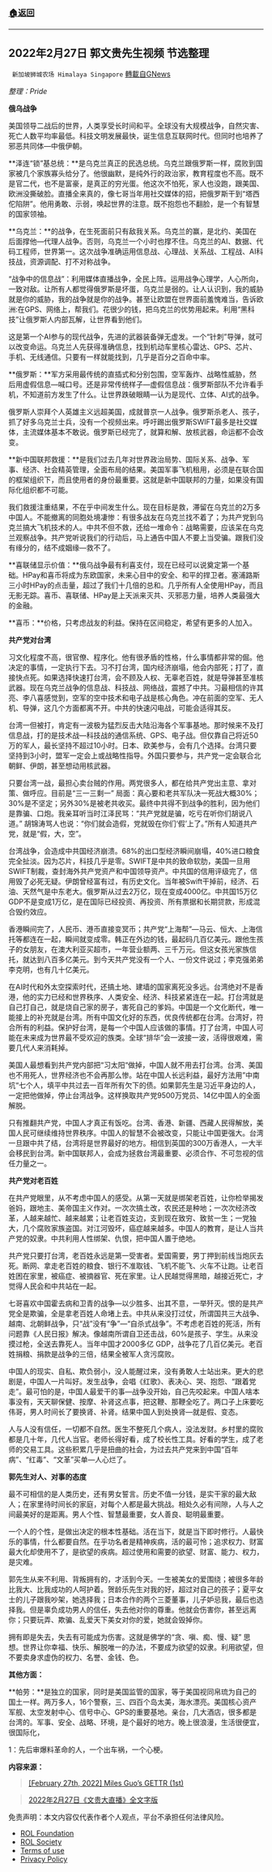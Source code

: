###  [:house:返回](README.md)
---


## 2022年2月27日 郭文贵先生视频 节选整理
` 新加坡狮城农场 Himalaya Singapore` [轉載自GNews](https://gnews.org/zh-hans/2559825/)

*整理：Pride*
 
**俄乌战争**
 
美国领导二战后的世界，人类享受长时间和平。全球没有大规模战争，自然灾害、死亡人数平均率最低。科技文明发展最快，诞生信息互联网时代。但同时也培养了邪恶共同体—中俄伊朝。
 
**泽连“锁”基总统：**是乌克兰真正的民选总统。乌克兰跟俄罗斯一样，腐败到国家被几个家族寡头给分了。他很幽默，是纯外行的政治家，教育程度也不高。既不是官二代，也不是富豪，是真正的穷光蛋。他这次不怕死，家人也没跑，跟美国、欧洲没撕破脸。直播全来真的，像七哥当年用社交媒体的招，把俄罗斯干到“塔西佗陷阱”。他用勇敢、示弱，唤起世界的注意。既不抱怨也不翻脸，是一个有智慧的国家领袖。
 
**乌克兰：**的战争，在生死面前只有敌我关系。乌克兰的赢，是北约、美国在后面撑他—代理人战争。否则，乌克兰一个小时也撑不住。乌克兰的AI、数据、代码工程师，世界第一。这次战争准确运用信息战、心理战、关系战、工程战、AI科技战，资源调配、打不对称战争。
 
“战争中的信息战”：利用媒体直播战争，全民上阵。运用战争心理学，人心所向，一致对敌。让所有人都觉得俄罗斯是坏蛋，乌克兰是弱的。让人认识到，我的威胁就是你的威胁，我的战争就是你的战争。甚至让欧盟在世界面前羞愧难当，告诉欧洲:在GPS、网络上，帮我们。花很少的钱，把乌克兰的优势用起来。利用“黑科技”让俄罗斯人内部瓦解，让世界看到他们。
 
这是第一个AI参与的现代战争，先进的武器装备弹无虚发。一个“针刺”导弹，就可以改变命运。乌克兰人先获得准确信息，找到机动车里核心雷达、GPS、芯片、手机、无线通信。只要有一样就能找到，几乎是百分之百命中率。
 
**俄罗斯：**军方采用最传统的直插式和分别包围，空军轰炸、战略性威胁，然后用虚假信息—喊口号。还是非常传统样子—虚假信息战：俄罗斯部队不允许看手机，不知道前方发生了什么。让世界跌破眼睛—认为是现代、立体、AI式的战争。
 
俄罗斯人崇拜个人英雄主义远超美国，成就普京一人战争。俄罗斯杀老人、孩子，抓了好多乌克兰士兵，没有一个视频出来。呼吁踢出俄罗斯SWIFT最多是社交媒体，主流媒体基本不敢说。俄罗斯已经完了，就算和解、放核武器，命运都不会改变。
 
**新中国联邦救援：**是我们过去几年对世界政治局势、国际关系、战争、军事、经济、社会精英管理，全面布局的结果。美国军事飞机租用，必须是在联合国的框架组织下，而且使用者的身份最重要。这就是新中国联邦的力量，如果没有国际化组织都不可能。
 
我们救援注重结果，不在乎中间发生什么。现在目标是救，滞留在乌克兰的2万多中国人。不能撤离的同胞处境凄惨：有很多战友在乌克兰找不着了；为共产党到乌克兰搞大飞机技术的人。中共不但不救，还给一堆命令：战略需要，应该呆在乌克兰观察战争。共产党听说我们的行动后，马上通告中国人不要上当受骗。跟我们没有缘分的，结不成姻缘—救不了。
 
**喜联储显示价值：**俄乌战争最有利喜支付，现在已经可以说奠定第一个基础。HPay和喜币将成为东欧国家，未来心目中的安全、和平的捍卫者。塞浦路斯三小时HPay的点击量，超过了我们十几倍的总和。几乎所有人全使用HPay，而且无影无踪。喜币、喜联储、HPay是上天派来灭共、灭邪恶力量，培养人类最强大的金融。
 
**喜币：**价格，只考虑战友的利益。保持在区间稳定，希望有更多的人加入。
 
**共产党对台湾**
 
习文化程度不高，很官僚、程序化。他有很矛盾的性格，什么事情都非常的倔。他决定的事情，一定执行下去。习不打台湾，国内经济崩塌，他会内部死；打了，直接快点死。如果选择快速打台湾，会不顾及人权、无辜老百姓，就是导弹甚至准核武器。现在乌克兰战争的信息战、科技战、网络战，震撼了中共。习最相信的许其亮、李八喜感觉到，空军的空中技术和电子战是核心角色。冲在前面的空军、无人机、导弹，这几个方面都离不开。中共的快速闪电战，可能会适得其反。
 
台湾一但被打，肯定有一波极为猛烈反击大陆沿海各个军事基地。那时候来不及打信息战，打的是技术战—科技战的通信系统、GPS、电子战。但仅靠自己将近50万的军人，最长坚持不超过10小时。日本、欧美参与，会有几个选择。台湾只要坚持到3小时，盟军一定会上或战略性指导。外国只要参与，共产党一定会联合北朝鲜、伊朗，甚至想动用核武器。
 
只要台湾一战，最担心卖台贼的作用。两党很多人，都在给共产党出主意、拿对策、做呼应。目前是“三一三剩一” 局面：真心要和老共军队决一死战大概30%；30%是不坚定；另外30%是被老共收买。最终中共得不到战争的胜利，因为他们是靠骗、口炮。我亲耳听当时江泽民骂：“共产党就是骗，吃亏在听你们胡说八道。” 胡锦涛骂人也说：“你们就会造假，党就毁在你们‘假’上了。”所有人知道共产党，就是“假，大，空”。
 
台湾战争，会造成中共国经济崩溃。68%的出口型经济瞬间崩塌，40%进口粮食完全扯淡。因为芯片，科技几乎是零。SWIFT是中共的致命软肋，美国一旦用SWIFT制裁，查封海外共产党资产和中国领导资产。中共国的信用评级完了，信用毁了必死无疑。伊朗曾经富有过，有历史文化。当年被Swift干掉前，经济、石油、天然气是中东老大。俄罗斯从过去2万亿，现在变成4000亿。中共国15万亿GDP不是变成1万亿，是在国际已经投资、再投资、所有票据和长期贷款，形成混合毁约效应。
 
香港瞬间完了，人民币、港币直接变冥币；共产党“上海帮”—马云、恒大、上海信托等都连在一起，瞬间就变成零。韩正在外边的钱，最起码几百亿美元。跟他生孩子的女朋友，在澳大利亚买超市，一年营业额两、三千万元。但这女孩光家族信托，就达到八百多亿美元。到今天共产党没有一个人、一份文件说过；李克强弟弟李克明，也有几十亿美元。
 
在AI时代和外太空探索时代，还搞土地、建墙的国家离死没多远。台湾绝对不是香港，他的实力已经和世界秩序、人类安全、经济、科技紧紧连在一起。打台湾就是自己打自己，就是烧自己家的房子，害死自己的爹妈。中国是一个文化断代，唯一能接上的补充就是台湾。所有中国文化好的东西，优良传统都在台湾。台湾好，符合所有的利益。保护好台湾，是每一个中国人应该做的事情。打了台湾，中国人可能在未来成为世界最不受欢迎的族类。全球“排华”会一波接一波，活得很艰难，需要几代人来消耗掉。
 
美国人最想看到共产党内部把“习太阳“做掉，中国人就不用去打台湾。台湾、美国也不用死人，世界经济也不会再那么惨。站在中国人长远利益，最好方法用”中南坑“七个人，填平中共过去一百年所有欠下的债。如果郭先生是习近平身边的人，一定把他做掉，停止台湾战争。这样换取共产党9500万党员、14亿中国人的全面解脱。
 
只有推翻共产党，中国人才真正有饭吃。台湾、香港、新疆、西藏人民得解放，美国人民可继续维持世界秩序。中国人的智慧不会被改变，只能让中国更强大。台湾一旦跟中共了结，台湾将是世界最好的地方。相信到英国的300万香港人，一大半会移民到台湾。新中国联邦人，会成为拯救台湾最重要、必须合作、不可忽视的信任力量之一。
 
**共产党对老百姓**
 
在共产党眼里，从不考虑中国人的感受。从第一天就是绑架老百姓，让你检举揭发爸妈，跟地主、美帝国主义作对。一次次搞土改，农民还是种地；一次次经济改革，人越来越忙、越来越累；让老百姓支边，支到现在致穷、致贫一生；一党独大，几个腐败家族盗国。对江河毁坏，癌症越来越多。中国人的教育，是让人当共产党的奴隶。中共利用人性绑架、仇恨，把中国人置于绝地。
 
共产党只要打台湾，老百姓永远是第一受害者。爱国需要，男丁押到前线当炮灰去死。断网、拿走老百姓的粮食、银行不准取钱、飞机不能飞、火车不让跑。让老百姓困在家里，被癌症、被摘器官、死在家里。让人民越觉得黑暗，越接近死亡，才觉得人民会和中共站在一起。
 
七哥喜欢中国霍去病和卫青的战争—以少胜多、出其不意，一举歼灭。恨的是共产党全是欺骗，全是拿老百姓人命堵上去。中共从来没打过仗，所谓国共三大战争、越南、北朝鲜战争，只“战”没有“争”—“自杀式战争”。不考虑老百姓的死活，所有问题靠《人民日报》解决。像越南所谓自卫还击战，60%是孩子、学生。从来没摸过枪，全送去靠死人。当年中国才2000多亿 GDP，战争花了几百亿美元。老百姓捐粮、捐款是战争的三倍，结果全被军人贪污腐败。
 
中国人的现实、自私、欺负弱小，没人能醒过来，没有勇敢人士站出来。更大的悲剧是，中国人一片叫好。发生战争，会唱《红歌》、表决心、哭、抱怨、“跟着党走”。最可怕的是，中国人最爱干的事—战争没开始，自己先咬起来。中国人啥本事没有，天天聊保健、按摩、补肾这点事，把这鞭、那鞭全吃了。两口子上床要吃伟哥，男人时间长了要换肾、补肾。结果中国人到处换肾—就是假、变态。
 
人与人没有信任，一切都不自然。医生不整死几个病人，没法发财。乡村里的腐败都是几十年，几代人当官。老师长得好看，成了校长性工具。好看的学生，成了老师的交易工具。这些积累几乎是扭曲的社会，为过去共产党来到中国“百年病”、“红毒”、“文革”买单—人心烂了。
 
**郭先生对人、对事的态度**
 
最不可相信的是人类历史，还有男女誓言。历史不值一分钱，是实干家的最大敌人；在家里待时间长的家庭，对每个人都是最大挑战。相处久必有间隙，人与人之间最美好的是距离。男人个性、智慧最重要，女人善良、聪明最重要。
 
一个人的个性，是做出决定的根本性基础。活在当下，就是当下即时修行。人最快乐的事情，什么都要自然。在乎功名者是精神疾病，活的最可怜；追求权力、财富最大化却使用不了，是欲望的疾病。超过使用和需要的欲望、财富、能力、权力，是灾难。
 
郭先生从来不利用、背叛拥有的，才活到今天。一生被美女的爱围绕；被很多年龄比我大、比我成功的人呵护着。贺龄乐先生对我的好，超过对自己的孩子；夏平女士的儿子跟我吵架，她选择我；日本合作的两个三菱董事，儿子妒忌我，最后也选择我。但是辜负成功男人的信任，失去他对你的尊重。他就会伤害你，甚至远离你；只要玩弄、欺骗、乱爱天下美女对你的爱，她就会毁掉你。
 
拥有即是失去，失去有可能成为伤害。这就是佛学的“贪、嗔、痴、慢、疑” 思想。世界让你幸福、快乐、解脱唯一的办法，不要成为欲望的奴隶。利用欲望，但不要卖身求虚伪的权力、名誉、金钱、色。
 
**其他方面：**
 
**帕劳：**是独立的国家，同时是美国监管的国家，等于美国视同帛琉为自己的国土一样。两万多人，16个警察，三、四百个岛太美，海水漂亮。美国核心资产军舰、太空发射中心、信号中心、GPS的重要基地。亲台，几大酒店，很多都是台湾的。军事、安全、战略、环境，是个最好的地方。晚上很浪漫，生活很便宜，很国际化，
 
1：先后审爆料革命的人，一个出车祸，一个心梗。
 
**内容来源：**

> [\[February 27th, 2022\] Miles Guo’s GETTR (1st)](https://gnews.org/2080248/)

> [2022年2月27日《文贵大直播》全文字版](https://gnews.org/zh-hans/2082500/)

免责声明：本文内容仅代表作者个人观点，平台不承担任何法律风险。
  
- [ROL Foundation](https://rolfoundation.org/)
- [ROL Society](https://rolsociety.org/)
- [Terms of use](https://gnews.org/terms-of-use-3/)
- [Privacy Policy](https://gnews.org/privacy-policy/)
